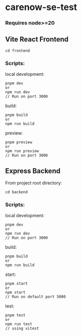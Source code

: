 # carenow-se-test
### Requires node>=20
## Vite React Frontend
```
cd frontend
```
### Scripts:
local development:
```
pnpm dev
or
npm run dev
// Run on port 3000
```
build:
```
pnpm build
or
npm run build
```
preview:
```
pnpm preview
or
npm run preview
// Run on port 3000
```


## Express Backend
From project root directory:
```
cd backend
```
### Scripts:
local development:
```
pnpm dev
or
npm run dev
// Run on port 3000
```
build:
```
pnpm build
or
npm run build
```
start:
```
pnpm start
or
npm start
// Run on default port 5000
```
test:
```
pnpm test
or
npm run test
// using vitest
```